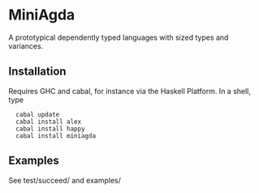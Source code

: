# MiniAgda
A prototypical dependently typed languages with sized types and variances.

## Installation

Requires GHC and cabal, for instance via the Haskell Platform.
In a shell, type
```
  cabal update
  cabal install alex
  cabal install happy
  cabal install miniagda
```

## Examples

See test/succeed/ and examples/
